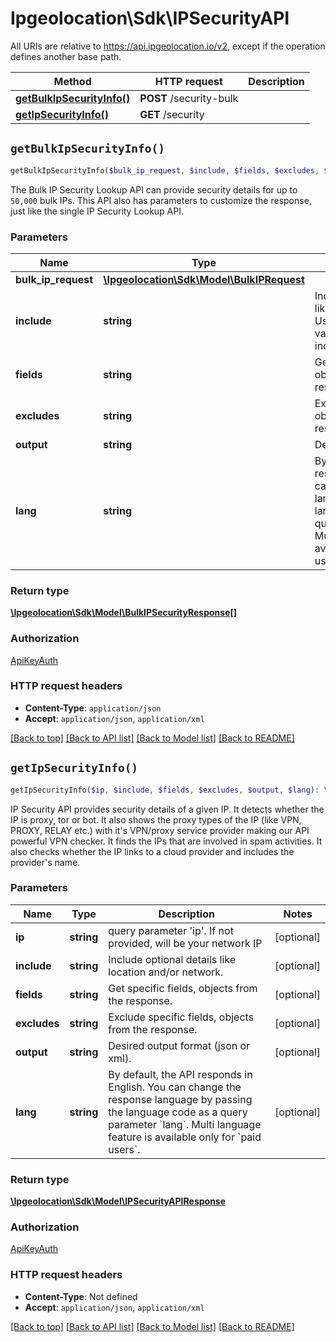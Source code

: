 # Ipgeolocation\Sdk\IPSecurityAPI

All URIs are relative to https://api.ipgeolocation.io/v2, except if the operation defines another base path.

| Method | HTTP request | Description |
| ------------- | ------------- | ------------- |
| [**getBulkIpSecurityInfo()**](IPSecurityAPI.md#getBulkIpSecurityInfo) | **POST** /security-bulk |  |
| [**getIpSecurityInfo()**](IPSecurityAPI.md#getIpSecurityInfo) | **GET** /security |  |


## `getBulkIpSecurityInfo()`

```php
getBulkIpSecurityInfo($bulk_ip_request, $include, $fields, $excludes, $output, $lang): \Ipgeolocation\Sdk\\Model\BulkIPSecurityResponse[]
```



The Bulk IP Security Lookup API can provide security details for up to `50,000` bulk IPs. This API also has parameters to customize the response, just like the single IP Security Lookup API.

### Parameters

| Name | Type | Description  | Notes |
| ------------- | ------------- | ------------- | ------------- |
| **bulk_ip_request** | [**\Ipgeolocation\Sdk\\Model\BulkIPRequest**](../Model/BulkIPRequest.md)|  | |
| **include** | **string**| Include optional objects like &#x60;location&#x60;, &#x60;network&#x60;.  Use comma-separated values. Example: include&#x3D;location,network | [optional] |
| **fields** | **string**| Get specific fields, objects from the response. | [optional] |
| **excludes** | **string**| Exclude specific fields, objects from the response. | [optional] |
| **output** | **string**| Desired output format. | [optional] |
| **lang** | **string**| By default, the API responds in English. You can change the response language by passing the language code as a query parameter &#x60;lang&#x60;. Multi language feature is available only for &#x60;paid users&#x60;. | [optional] |

### Return type

[**\Ipgeolocation\Sdk\\Model\BulkIPSecurityResponse[]**](../Model/BulkIPSecurityResponse.md)

### Authorization

[ApiKeyAuth](../../README.md#ApiKeyAuth)

### HTTP request headers

- **Content-Type**: `application/json`
- **Accept**: `application/json`, `application/xml`

[[Back to top]](#) [[Back to API list]](../../README.md#api-endpoints)
[[Back to Model list]](../../README.md#models)
[[Back to README]](../../README.md)

## `getIpSecurityInfo()`

```php
getIpSecurityInfo($ip, $include, $fields, $excludes, $output, $lang): \Ipgeolocation\Sdk\\Model\IPSecurityAPIResponse
```



IP Security API provides security details of a given IP. It detects whether the IP is proxy, tor or bot. It also shows the proxy types of the IP (like VPN, PROXY, RELAY etc.) with it's VPN/proxy service provider making our API powerful VPN checker. It finds the IPs that are involved in spam activities. It also checks whether the IP links to a cloud provider and includes the provider's name.

### Parameters

| Name | Type | Description  | Notes |
| ------------- | ------------- | ------------- | ------------- |
| **ip** | **string**| query parameter &#39;ip&#39;. If not provided, will be your network IP | [optional] |
| **include** | **string**| Include optional details like location and/or network. | [optional] |
| **fields** | **string**| Get specific fields, objects from the response. | [optional] |
| **excludes** | **string**| Exclude specific fields, objects from the response. | [optional] |
| **output** | **string**| Desired output format (json or xml). | [optional] |
| **lang** | **string**| By default, the API responds in English. You can change the response language by passing the language code as a query parameter &#x60;lang&#x60;. Multi language feature is available only for &#x60;paid users&#x60;. | [optional] |

### Return type

[**\Ipgeolocation\Sdk\\Model\IPSecurityAPIResponse**](../Model/IPSecurityAPIResponse.md)

### Authorization

[ApiKeyAuth](../../README.md#ApiKeyAuth)

### HTTP request headers

- **Content-Type**: Not defined
- **Accept**: `application/json`, `application/xml`

[[Back to top]](#) [[Back to API list]](../../README.md#api-endpoints)
[[Back to Model list]](../../README.md#models)
[[Back to README]](../../README.md)
